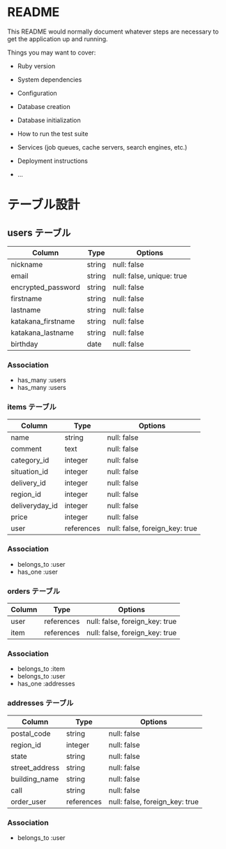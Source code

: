 # README

This README would normally document whatever steps are necessary to get the
application up and running.

Things you may want to cover:

* Ruby version

* System dependencies

* Configuration

* Database creation

* Database initialization

* How to run the test suite

* Services (job queues, cache servers, search engines, etc.)

* Deployment instructions

* ...

# テーブル設計

## users テーブル

| Column             | Type   | Options     |
| ------------------ | ------ | ----------- |
| nickname           | string | null: false |
| email              | string | null: false, unique: true |
| encrypted_password | string | null: false |
| firstname          | string | null: false |
| lastname           | string | null: false |
| katakana_firstname | string | null: false |
| katakana_lastname  | string | null: false |
| birthday           | date   | null: false | 

### Association

- has_many :users
- has_many :users

### items テーブル
| Column             | Type   | Options     |
| ------------------ | ------ | ----------- |
| name               | string | null: false |
| comment            | text   | null: false |
| category_id        | integer| null: false |
| situation_id       | integer| null: false |
| delivery_id        | integer| null: false |
| region_id          | integer| null: false |
| deliveryday_id     | integer| null: false |
| price              | integer| null: false |
| user               | references | null: false, foreign_key: true |

### Association

- belongs_to :user
- has_one :user

### orders テーブル
| Column             | Type   | Options     |
| ------------------ | ------ | ----------- |
| user               | references | null: false, foreign_key: true |
| item               | references | null: false, foreign_key: true |


### Association

- belongs_to :item
- belongs_to :user
- has_one :addresses

### addresses テーブル
| Column             | Type       | Options                        |
| ------------------ | ---------- | ------------------------------ |
| postal_code        | string     | null: false                    |
| region_id          | integer    | null: false                    |
| state              | string     | null: false                    |
| street_address     | string     | null: false                    |
| building_name      | string     | null: false                    |
| call               | string     | null: false                    |
| order_user         | references | null: false, foreign_key: true |

### Association
- belongs_to :user
